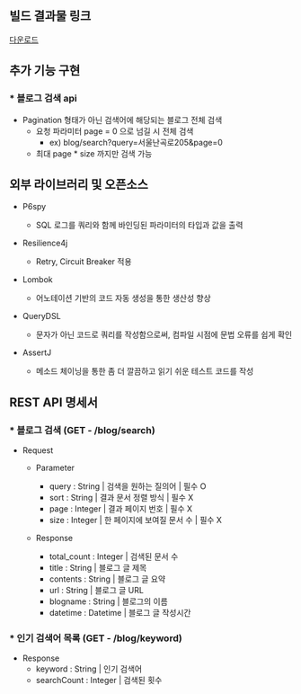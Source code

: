 
## 빌드 결과물 링크
[다운로드](https://raw.githubusercontent.com/jerodis10/blogSearch/master/excute/blogSearch-0.0.1-SNAPSHOT.jar)


## 추가 기능 구현
### * 블로그 검색 api
  - Pagination 형태가 아닌 검색어에 해당되는 블로그 전체 검색 
    - 요청 파라미터 page = 0 으로 넘길 시 전체 검색  
      - ex) blog/search?query=서울난곡로205&page=0
    - 최대 page * size 까지만 검색 가능


## 외부 라이브러리 및 오픈소스
- P6spy 
  - SQL 로그를 쿼리와 함께 바인딩된 파라미터의 타입과 값을 출력

- Resilience4j
  - Retry, Circuit Breaker 적용

- Lombok
  - 어노테이션 기반의 코드 자동 생성을 통한 생산성 향상

- QueryDSL
  - 문자가 아닌 코드로 쿼리를 작성함으로써, 컴파일 시점에 문법 오류를 쉽게 확인

- AssertJ
  - 메소드 체이닝을 통한 좀 더 깔끔하고 읽기 쉬운 테스트 코드를 작성


## REST API 명세서
### * 블로그 검색 (GET - /blog/search)
  - Request
    - Parameter
      - query : String | 검색을 원하는 질의어 | 필수 O
      - sort : String | 결과 문서 정렬 방식 | 필수 X
      - page : Integer | 결과 페이지 번호 | 필수 X
      - size : Integer | 한 페이지에 보여질 문서 수 | 필수 X
    
    - Response
      - total_count : Integer | 검색된 문서 수
      - title : String | 블로그 글 제목
      - contents : String | 블로그 글 요약
      - url : String | 블로그 글 URL
      - blogname : String | 블로그의 이름
      - datetime : Datetime | 블로그 글 작성시간

### * 인기 검색어 목록 (GET - /blog/keyword)
  - Response
    - keyword : String | 인기 검색어
    - searchCount : Integer | 검색된 횟수
     